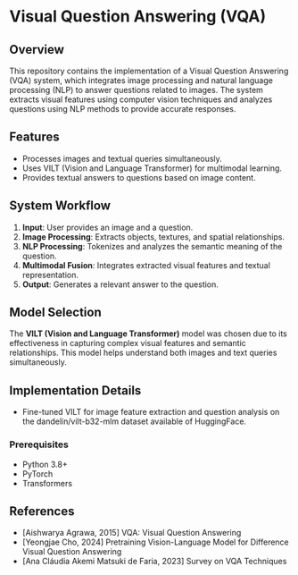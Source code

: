 # Visual Question Answering (VQA)

## Overview

This repository contains the implementation of a Visual Question Answering (VQA) system, which integrates image processing and natural language processing (NLP) to answer questions related to images. The system extracts visual features using computer vision techniques and analyzes questions using NLP methods to provide accurate responses.

## Features

- Processes images and textual queries simultaneously.
- Uses VILT (Vision and Language Transformer) for multimodal learning.
- Provides textual answers to questions based on image content.

## System Workflow

1. **Input**: User provides an image and a question.
2. **Image Processing**: Extracts objects, textures, and spatial relationships.
3. **NLP Processing**: Tokenizes and analyzes the semantic meaning of the question.
4. **Multimodal Fusion**: Integrates extracted visual features and textual representation.
5. **Output**: Generates a relevant answer to the question.

## Model Selection

The **VILT (Vision and Language Transformer)** model was chosen due to its effectiveness in capturing complex visual features and semantic relationships.
This model helps understand both images and text queries simultaneously.

## Implementation Details

- Fine-tuned VILT for image feature extraction and question analysis on the dandelin/vilt-b32-mlm dataset available of HuggingFace.
 
### Prerequisites

- Python 3.8+
- PyTorch
- Transformers

## References

- [Aishwarya Agrawa, 2015] VQA: Visual Question Answering
- [Yeongjae Cho, 2024] Pretraining Vision-Language Model for Difference Visual Question Answering
- [Ana Cláudia Akemi Matsuki de Faria, 2023] Survey on VQA Techniques

